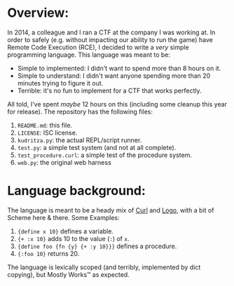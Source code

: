 # Overview:

In 2014, a colleague and I ran a CTF at the company I was working at. In order to safely (e.g. without impacting
our ability to run the game) have Remote Code Execution (RCE), I decided to write a _very_ simple programming language.
This language was meant to be:

- Simple to implemented: I didn't want to spend more than 8 hours on it.
- Simple to understand: I didn't want anyone spending more than 20 minutes trying to figure it out.
- Terrible: it's no fun to implement for a CTF that works perfectly.

All told, I've spent *maybe* 12 hours on this (including some cleanup this year for release). The repository has the
following files:

1. `README.md`: this file.
2. `LICENSE`: ISC license.
3. `kudritza.py`: the actual REPL/script runner.
4. `test.py`: a simple test system (and not at all complete).
5. `test_procedure.curl`: a simple test of the procedure system.
6. `web.py`: the original web harness

# Language background:

The language is meant to be a heady mix of [Curl](https://en.wikipedia.org/wiki/Curl_\(programming_language\)) and 
[Logo](https://en.wikipedia.org/wiki/Logo_\(programming_language\)), with a bit of Scheme here & there. Some Examples:

1. `{define x 10}` defines a variable.
2. `{+ :x 10}` adds 10 to the value (`:`) of `x`.
3. `{define foo {fn {y} {+ :y 10}}}` defines a procedure.
4. `{:foo 10}` returns 20.

The language is lexically scoped (and terribly, implemented by dict copying), but Mostly Works™ as expected.
